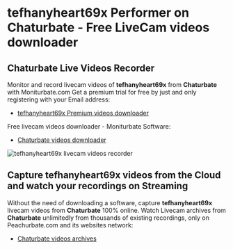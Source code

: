 # tefhanyheart69x Performer on Chaturbate - Free LiveCam videos downloader

## Chaturbate Live Videos Recorder

Monitor and record livecam videos of **tefhanyheart69x** from **Chaturbate** with Moniturbate.com
Get a premium trial for free by just and only registering with your Email address:
* [tefhanyheart69x Premium videos downloader](https://moniturbate.com/request-demo-licence-key.html)

Free livecam videos downloader - Moniturbate Software:
* [Chaturbate videos downloader](https://moniturbate.com/moniturbate-download-software.html)

![tefhanyheart69x livecam videos recorder](https://peachurnet.com/templates/moniturbate-software.png)


## Capture tefhanyheart69x videos from the Cloud and watch your recordings on Streaming

Without the need of downloading a software, capture **tefhanyheart69x** livecam videos from **Chaturbate** 100% online.
Watch Livecam archives from **Chaturbate** unlimitedly from thousands of existing recordings, only on Peachurbate.com and its websites network:
* [Chaturbate videos archives](https://peachurnet.com/)